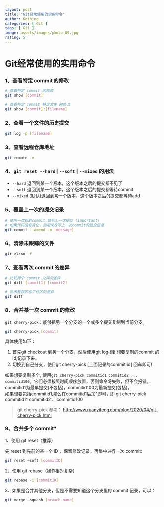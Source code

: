 ```yaml
---
layout: post
title: "Git经常使用的实用命令"
author: Kothing
categories: [ Git ]
tags: [ Git ]
image: assets/images/photo-09.jpg
rating: 5
---
```


# Git经常使用的实用命令

### 1、查看特定 commit 的修改

```bash
# 查看特定 commit 的修改
git show [commit]

# 查看特定 commit 特定文件 的修改
git show [commit]:[filename]
```

### 2、查看一个文件的历史提交

```bash
git log -p [filename]
```

### 3、查看远程仓库地址

```bash
git remote -v
```

### 4、`git reset --hard`  | `--soft` | `--mixed` 的用法

- `--hard` 退回到某一个版本，这个版本之后的提交都不见了
- `--soft`  退回到某一个版本，这个版本之后的提交都等待commit
- `--mixed` (默认)退回到某一个版本，这个版本之后的提交都等待add

### 5、覆盖上一次的提交记录

```bash
# 使用一次新的commit,替代上一次提交 (important)
# 如果代码没有变化，则用来改写上一次commit的提交信息
git commit --amend -m [message]
```

### 6、清除未跟踪的文件

```bash
git clean -f
```

### 7、查看两次 commit 的差异

```bash
# 比较两个 commit 之间的差异
git diff [commit1] [commit2]

# 显示暂存区与工作区的差异
git diff
```

### 8、合并某一次 commit 的修改
`git cherry-pick`：能够把另一个分支的一个或多个提交复制到当前分支。

```bash
git cherry-pick [commit]
```
具体使用如下：  

1. 首先git checkout 到另一个分支，然后使用git log找到想要复制的commit 的id,记录下来。
2. 切换到自己分支，使用git cherry-pick  [上面记录的commit id]  回车即可!

如果想要复制多个, 使用`git cherry-pick commitid1 commitid2 ... commitid100`。它们必须按照时间顺序放置，否则命令将失败，但不会报错，commitid1为最早提交(不包括)，commitid100为最新提交(包括)。  
如果想要包括commitid1,那么在commitid1后加^即可，即 git cherry-pick commitid1^ commitid2 ... commitid100

> git cherry-pick 参考： http://www.ruanyifeng.com/blog/2020/04/git-cherry-pick.html


### 9、合并多个 commit?

1、使用 git reset（推荐）

先 reset 到先前的某一个 ID ，保留修改记录。再集中进行一次 commit:

```bash
git reset —soft [commitID]
```

2、使用 git rebase（操作相对复杂）

```bash
git rebase -i [commitID]
```

3、如果是合并其他分支，但是不需要知道这个分支里的 commit 记录，可以：

```bash
git merge —squash [branch-name]
```
